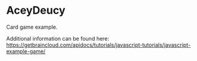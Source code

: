 # AceyDeucy

Card game example.

Additional information can be found here: https://getbraincloud.com/apidocs/tutorials/javascript-tutorials/javascript-example-game/
